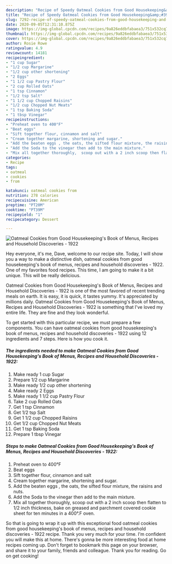 ```yaml
---
description: "Recipe of Speedy Oatmeal Cookies from Good Housekeeping&amp;#39;s Book of Menus, Recipes and Household Discoveries  - 1922"
title: "Recipe of Speedy Oatmeal Cookies from Good Housekeeping&amp;#39;s Book of Menus, Recipes and Household Discoveries  - 1922"
slug: 7292-recipe-of-speedy-oatmeal-cookies-from-good-housekeeping-and-39-s-book-of-menus-recipes-and-household-discoveries-1922
date: 2020-09-05T12:31:10.875Z
image: https://img-global.cpcdn.com/recipes/9a826eddbfabaea3/751x532cq70/oatmeal-cookies-from-good-housekeepings-book-of-menus-recipes-and-household-discoveries-1922-recipe-main-photo.jpg
thumbnail: https://img-global.cpcdn.com/recipes/9a826eddbfabaea3/751x532cq70/oatmeal-cookies-from-good-housekeepings-book-of-menus-recipes-and-household-discoveries-1922-recipe-main-photo.jpg
cover: https://img-global.cpcdn.com/recipes/9a826eddbfabaea3/751x532cq70/oatmeal-cookies-from-good-housekeepings-book-of-menus-recipes-and-household-discoveries-1922-recipe-main-photo.jpg
author: Rosie Rowe
ratingvalue: 4.9
reviewcount: 14181
recipeingredient:
- "1 cup Sugar"
- "1/2 cup Margarine"
- "1/2 cup other shortening"
- "2 Eggs"
- "1 1/2 cup Pastry Flour"
- "2 cup Rolled Oats"
- "1 tsp Cinnamon"
- "1/2 tsp Salt"
- "1 1/2 cup Chopped Raisins"
- "1/2 cup Chopped Nut Meats"
- "1 tsp Baking Soda"
- "1 tbsp Vinegar"
recipeinstructions:
- "Preheat oven to 400°F"
- "Beat eggs"
- "Sift together flour, cinnamon and salt"
- "Cream together margarine, shortening and sugar."
- "Add the beaten eggs , the oats, the sifted flour mixture, the raisins and nuts."
- "Add the Soda to the vinegar then add to the main mixture."
- "Mix all together thoroughly,  scoop out with a 2 inch scoop then flatten to 1/2 inch thickness, bake on greased and parchment covered cookie sheet for ten minutes in a 400°.F oven."
categories:
- Recipe
tags:
- oatmeal
- cookies
- from

katakunci: oatmeal cookies from 
nutrition: 278 calories
recipecuisine: American
preptime: "PT20M"
cooktime: "PT39M"
recipeyield: "1"
recipecategory: Dessert

---
```



![Oatmeal Cookies from Good Housekeeping&#39;s Book of Menus, Recipes and Household Discoveries  - 1922](https://img-global.cpcdn.com/recipes/9a826eddbfabaea3/751x532cq70/oatmeal-cookies-from-good-housekeepings-book-of-menus-recipes-and-household-discoveries-1922-recipe-main-photo.jpg)

Hey everyone, it's me, Dave, welcome to our recipe site. Today, I will show you a way to make a distinctive dish, oatmeal cookies from good housekeeping&#39;s book of menus, recipes and household discoveries  - 1922. One of my favorites food recipes. This time, I am going to make it a bit unique. This will be really delicious.



Oatmeal Cookies from Good Housekeeping&#39;s Book of Menus, Recipes and Household Discoveries  - 1922 is one of the most favored of recent trending meals on earth. It is easy, it is quick, it tastes yummy. It's appreciated by millions daily. Oatmeal Cookies from Good Housekeeping&#39;s Book of Menus, Recipes and Household Discoveries  - 1922 is something that I've loved my entire life. They are fine and they look wonderful.


To get started with this particular recipe, we must prepare a few components. You can have oatmeal cookies from good housekeeping&#39;s book of menus, recipes and household discoveries  - 1922 using 12 ingredients and 7 steps. Here is how you cook it.

<!--inarticleads1-->

##### The ingredients needed to make Oatmeal Cookies from Good Housekeeping&#39;s Book of Menus, Recipes and Household Discoveries  - 1922:

1. Make ready 1 cup Sugar
1. Prepare 1/2 cup Margarine
1. Make ready 1/2 cup other shortening
1. Make ready 2 Eggs
1. Make ready 1 1/2 cup Pastry Flour
1. Take 2 cup Rolled Oats
1. Get 1 tsp Cinnamon
1. Get 1/2 tsp Salt
1. Get 1 1/2 cup Chopped Raisins
1. Get 1/2 cup Chopped Nut Meats
1. Get 1 tsp Baking Soda
1. Prepare 1 tbsp Vinegar




<!--inarticleads2-->

##### Steps to make Oatmeal Cookies from Good Housekeeping&#39;s Book of Menus, Recipes and Household Discoveries  - 1922:

1. Preheat oven to 400°F
1. Beat eggs
1. Sift together flour, cinnamon and salt
1. Cream together margarine, shortening and sugar.
1. Add the beaten eggs , the oats, the sifted flour mixture, the raisins and nuts.
1. Add the Soda to the vinegar then add to the main mixture.
1. Mix all together thoroughly,  scoop out with a 2 inch scoop then flatten to 1/2 inch thickness, bake on greased and parchment covered cookie sheet for ten minutes in a 400°.F oven.




So that is going to wrap it up with this exceptional food oatmeal cookies from good housekeeping&#39;s book of menus, recipes and household discoveries  - 1922 recipe. Thank you very much for your time. I'm confident you will make this at home. There's gonna be more interesting food at home recipes coming up. Don't forget to bookmark this page on your browser, and share it to your family, friends and colleague. Thank you for reading. Go on get cooking!
